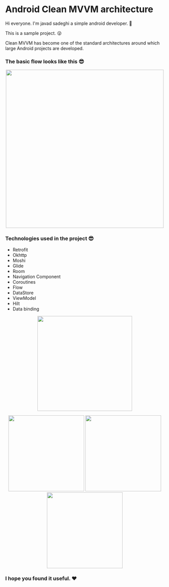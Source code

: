# Android Clean MVVM architecture

Hi everyone. I'm javad sadeghi a simple android developer. 🧍‍

This is a sample project. 😜

Clean MVVM has become one of the standard architectures around which large Android projects are developed.

### The basic flow looks like this 😎

<p align="center">
 <img src='https://user-images.githubusercontent.com/45559398/172233712-a350738b-453d-415d-a9e2-71838dad82d5.png' width='500'>
</p>

### Technologies used in the project 😎
   * Retrofit
   * Okhttp
   * Moshi
   * Glide
   * Room
   * Navigation Component
   * Coroutines
   * Flow
   * DataStore
   * ViewModel
   * Hilt
   * Data binding

<p align="center">
 <img src='https://user-images.githubusercontent.com/45559398/172485205-6fa4e496-4661-49ff-90f1-7bacf2ea529a.gif' width='300'>
</p>
  
 <p align="center">
  <img src='https://user-images.githubusercontent.com/45559398/172236237-a2f6b801-d114-4e59-94fa-bb80dc9eec4f.jpg' width='240'>
  <img src='https://user-images.githubusercontent.com/45559398/172236255-e9c6da3f-9935-4fe1-9f3d-15098fa14764.jpg' width='240'>
  <img src='https://user-images.githubusercontent.com/45559398/172236265-61289ee3-dcd1-4f7e-8b46-415cc9d24f4c.jpg' width='240'>
</p>

### I hope you found it useful. ❤️
